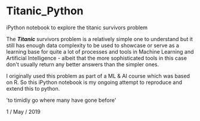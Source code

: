 # Titanic_Python

iPython notebook to explore the titanic survivors problem

The ***Titanic*** survivors problem is a relatively simple one to understand but it 
still has enough data complexity to be used to showcase or serve as a learning 
base for quite a lot of processes and tools in Machine Learning and Artificial 
Intelligence - albeit that the more sophisticated tools in this case don't usually 
return any better answers than the simpler ones.

I originally used this problem as part of a ML & AI course which was based on R.  So
this iPython notebook is my ongoing attempt to reproduce and extend this to python.

'to timidly go where many have gone before'

1 / May / 2019

